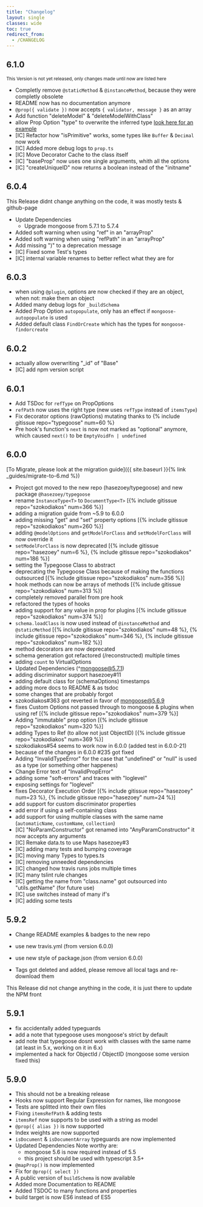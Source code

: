 ```yaml
---
title: "Changelog"
layout: single
classes: wide
toc: true
redirect_from:
  - /CHANGELOG
---
```


<!--Sorry but linking to the issue/pr can only be made so in jekyll without more clutter-->

## 6.1.0

<sub>This Version is not yet released, only changes made until now are listed here</sub>

- Completly remove `@staticMethod` & `@instanceMethod`, because they were completly obsolete
- README now has no documentation anymore
- `@prop({ validate })` now accepts `{ validator, message }` as an array
- Add function "deleteModel" & "deleteModelWithClass"
- allow Prop Option "type" to overwrite the inferred type [look here for an example](https://typegoose.github.io/typegoose/docs/decorators/prop/#type)
- [IC] Refactor how "isPrimitive" works, some types like `Buffer` & `Decimal` now work
- [IC] Added more debug logs to `prop.ts`
- [IC] Move Decorator Cache to the class itself
- [IC] "baseProp" now uses one single arguments, whith all the options
- [IC] "createUniqueID" now returns a boolean instead of the "initname"

## 6.0.4

This Release didnt change anything on the code, it was mostly tests & github-page
- Update Dependencies
  - Upgrade mongoose from 5.7.1 to 5.7.4
- Added soft warning when using "ref" in an "arrayProp"
- Added soft warning when using "refPath" in an "arrayProp"
- Add missing ")" to a deprecation message
- [IC] Fixed some Test's types
- [IC] internal variable renames to better reflect what they are for

## 6.0.3

- when using `@plugin`, options are now checked if they are an object, when not: make them an object
- Added many debug logs for `_buildSchema`
- Added Prop Option `autopopulate`, only has an effect if `mongoose-autopopulate` is used
- Added default class `FindOrCreate` which has the types for `mongoose-findorcreate`

## 6.0.2

- actually allow overwriting "_id" of "Base"
- [IC] add npm version script

## 6.0.1

- Add TSDoc for `refType` on PropOptions
- `refPath` now uses the right type (new uses `refType` instead of `itemsType`)
- Fix decorator options (rawOptions) mutating thanks to {% include gitissue repo="typegoose" num=60 %}
- Pre hook's function's `next` is now not marked as "optional" anymore, which caused `next()` to be `EmptyVoidFn | undefined`

## 6.0.0

[To Migrate, please look at the migration guide]({{ site.baseurl }}{% link _guides/migrate-to-6.md %})

- Project got moved to the new repo (hasezoey/typegoose) and new package `@hasezoey/typegoose`
- rename `InstanceType<T>` to `DocumentType<T>` [{% include gitissue repo="szokodiakos" num=366 %}]
- adding a migration guide from ~5.9 to 6.0.0
- adding missing "get" and "set" property options [{% include gitissue repo="szokodiakos" num=260 %}]
- adding `@modelOptions` and `getModelForClass` and `setModelForClass` will now override it
- `setModelForClass` is now deprecated [{% include gitissue repo="hasezoey" num=6 %}, {% include gitissue repo="szokodiakos" num=186 %}]
- setting the Typegoose Class to abstract
- deprecating the Typegoose Class because of making the functions outsourced [{% include gitissue repo="szokodiakos" num=356 %}]
- hook methods can now be arrays of methods [{% include gitissue repo="szokodiakos" num=313 %}]
- completely removed parallel from pre hook
- refactored the types of hooks
- adding support for any value in prop for plugins [{% include gitissue repo="szokodiakos" num=374 %}]
- `schema.loadClass` is now used instead of `@instanceMethod` and `@staticMethod` [{% include gitissue repo="szokodiakos" num=48 %}, {% include gitissue repo="szokodiakos" num=346 %}, {% include gitissue repo="szokodiakos" num=182 %}]
- method decorators are now deprecated
- schema generation got refactored (/reconstructed) multiple times
- adding `count` to VirtualOptions
- Updated Dependencies (^mongoose@5.7.1)
- adding discriminator support hasezoey#11
- adding default class for (schemaOptions) timestamps
- adding more docs to README & as tsdoc
- some changes that are probably forgot
- szokodiakos#363 got reverted in favor of mongoose@5.6.9
- fixes Custom Options not passed through to mongoose & plugins when using ref [{% include gitissue repo="szokodiakos" num=379 %}]
- Adding "immutable" prop option [{% include gitissue repo="szokodiakos" num=320 %}]
- adding Types to Ref (to allow not just ObjectID) [{% include gitissue repo="szokodiakos" num=369 %}]
- szokodiakos#54 seems to work now in 6.0.0 (added test in 6.0.0-21)
- because of the changes in 6.0.0 #235 got fixed
- Adding "InvalidTypeError" for the case that "undefined" or "null" is used as a type (or something other happenes)
- Change Error text of "InvalidPropError"
- adding some "soft-errors" and traces with "loglevel"
- exposing settings for "loglevel"
- fixes Decorator Execution Order [{% include gitissue repo="hasezoey" num=23 %}, {% include gitissue repo="hasezoey" num=24 %}]
- add support for custom discriminator properties
- add error if using a self-containing class
- add support for using multiple classes with the same name (`automaticName`, `customName`, `collection`)
- [IC] "NoParamConstructor" got renamed into "AnyParamConstructor" it now accepts any arguments
- [IC] Remake data.ts to use Maps hasezoey#3
- [IC] adding many tests and bumping coverage
- [IC] moving many Types to types.ts
- [IC] removing unneeded dependencies
- [IC] changed how travis runs jobs multiple times
- [IC] many tslint rule changes
- [IC] getting the name from "class.name" got outsourced into "utils.getName" (for future use)
- [IC] use switches instead of many if's
- [IC] adding some tests

## 5.9.2

- Change README examples & badges to the new repo
- use new travis.yml (from version 6.0.0)
- use new style of package.json (from version 6.0.0)

- Tags got deleted and added, please remove all local tags and re-download them

This Release did not change anything in the code, it is just there to update the NPM front

## 5.9.1

- fix accidentally added typeguards
- add a note that typegoose uses mongoose's strict by default
- add note that typegoose dosnt work with classes with the same name (at least in 5.x, working on it in 6.x)
- implemented a hack for ObjectId / ObjectID (mongoose some version fixed this)

## 5.9.0

- This should not be a breaking release
- Hooks now support Regular Expression for names, like mongoose
- Tests are splitted into their own files
- Fixing `itemsRefPath` & adding tests
- `itemsRef` now supports to be used with a string as model
- `@prop({ alias })` is now supported
- Index weights are now supported
- `isDocument` & `isDocumentArray` typeguards are now implemented
- Updated Dependencies
  Note worthy are:
  - mongoose 5.6 is now required instead of 5.5
  - this project should be used with typescript 3.5+
- `@mapProp()` is now implemented
- Fix for `@prop({ select })`
- A public version of `buildSchema` is now available
- Added more Documentation to README
- Added TSDOC to many functions and properties
- build target is now ES6 instead of ES5
